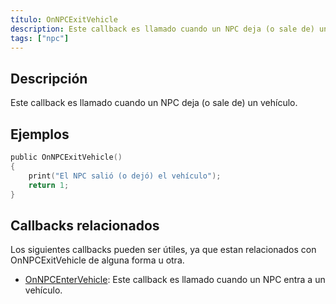 ```yaml
---
título: OnNPCExitVehicle
description: Este callback es llamado cuando un NPC deja (o sale de) un vehículo.
tags: ["npc"]
---
```


## Descripción

Este callback es llamado cuando un NPC deja (o sale de) un vehículo.


## Ejemplos

```c
public OnNPCExitVehicle()
{
    print("El NPC salió (o dejó) el vehículo");
    return 1;
}
```

## Callbacks relacionados

Los siguientes callbacks pueden ser útiles, ya que estan relacionados con OnNPCExitVehicle de alguna forma u otra.

- [OnNPCEnterVehicle](OnNPCEnterVehicle): Este callback es llamado cuando un NPC entra a un vehículo.
